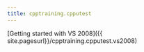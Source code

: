 ```yaml
---
title: cpptraining.cpputest
---
```

[Getting started with VS 2008]({{ site.pagesurl}}/cpptraining.cpputest.vs2008)
